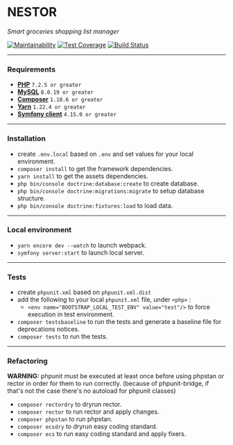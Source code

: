 # NESTOR

*Smart groceries shopping list manager*

[![Maintainability](https://api.codeclimate.com/v1/badges/8d5489efd66c4e0cc9ce/maintainability)](https://codeclimate.com/github/Lionel-D/nestor/maintainability)
[![Test Coverage](https://api.codeclimate.com/v1/badges/8d5489efd66c4e0cc9ce/test_coverage)](https://codeclimate.com/github/Lionel-D/nestor/test_coverage)
[![Build Status](https://travis-ci.com/Lionel-D/nestor.svg?branch=develop)](https://travis-ci.com/Lionel-D/nestor)

---

### Requirements

- **[PHP](https://www.php.net/)** `7.2.5 or greater`
- **[MySQL](https://www.mysql.com/)** `8.0.19 or greater`
- **[Composer](https://getcomposer.org/)** `1.10.6 or greater`
- **[Yarn](https://yarnpkg.com)** `1.22.4 or greater`
- **[Symfony client](https://symfony.com/download)** `4.15.0 or greater`

---

### Installation

- create `.env.local` based on `.env` and set values for your local environment.
- `composer install` to get the framework dependencies.
- `yarn install` to get the assets dependencies.
- `php bin/console doctrine:database:create` to create database.
- `php bin/console doctrine:migrations:migrate` to setup database structure.
- `php bin/console doctrine:fixtures:load` to load data.

---

### Local environment

- `yarn encore dev --watch` to launch webpack.
- `symfony server:start` to launch local server.

---

### Tests

- create `phpunit.xml` based on `phpunit.xml.dist`
- add the following to your local `phpunit.xml` file, under `<php>` :
    - `<env name="BOOTSTRAP_LOCAL_TEST_ENV" value="test"/>` to force execution in test environment.
- `composer testsbaseline` to run the tests and generate a baseline file for deprecations notices.
- `composer tests` to run the tests.

---

### Refactoring

**WARNING:** phpunit must be executed at least once before using phpstan or rector in order for them to run correctly.
(because of phpunit-bridge, if that's not the case there's no autoload for phpunit classes)

- `composer rectordry` to dryrun rector.
- `composer rector` to run rector and apply changes.
- `composer phpstan` to run phpstan.
- `composer ecsdry` to dryrun easy coding standard.
- `composer ecs` to run easy coding standard and apply fixers.

